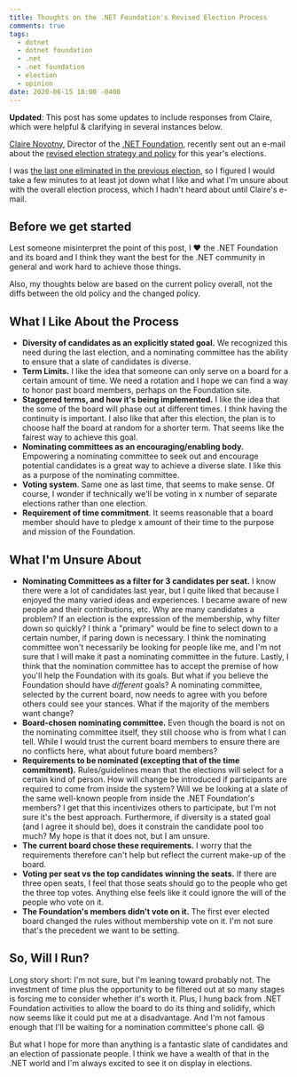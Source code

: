 ```yaml
---
title: Thoughts on the .NET Foundation's Revised Election Process
comments: true
tags:
  - dotnet
  - dotnet foundation
  - .net
  - .net foundation
  - election
  - opinion
date: 2020-06-15 18:00 -0400
---
```


**Updated**: This post has some updates to include responses from Claire, which were helpful & clarifying in several instances below.

[Claire Novotny](https://twitter.com/clairernovotny), Director of the [.NET Foundation](https://dotnetfoundation.org/), recently sent out an e-mail about the [revised election strategy and policy](https://dotnetfoundation.org/about/election/policy) for this year's elections.

I was [the last one eliminated in the previous election](https://seankilleen.com/2019/05/that-time-almost-became-dotnet-fdn-board-member/), so I figured I would take a few minutes to at least jot down what I like and what I'm unsure about with the overall election process, which I hadn't heard about until Claire's e-mail.

## Before we get started

Lest someone misinterpret the point of this post, I :heart: the .NET Foundation and its board and I think they want the best for the .NET community in general and work hard to achieve those things.

Also, my thoughts below are based on the current policy overall, not the diffs between the old policy and the changed policy.

## What I Like About the Process

* **Diversity of candidates as an explicitly stated goal.** We recognized this need during the last election, and a nominating committee has the ability to ensure that a slate of candidates is diverse.
* **Term Limits.** I like the idea that someone can only serve on a board for a certain amount of time. We need a rotation and I hope we can find a way to honor past board members, perhaps on the Foundation site.
* **Staggered terms, and how it's being implemented.** I like the idea that the some of the board will phase out at different times. I think having the continuity is important. I also like that after this election, the plan is to choose half the board at random for a shorter term. That seems like the fairest way to achieve this goal.
* **Nominating committees as an encouraging/enabling body.** Empowering a nominating committee to seek out and encourage potential candidates is a great way to achieve a diverse slate. I like this as a purpose of the nominating committee.
* **Voting system**. Same one as last time, that seems to make sense. Of course, I wonder if technically we'll be voting in x number of separate elections rather than one election. 
* **Requirement of time commitment**. It seems reasonable that a board member should have to pledge x amount of their time to the purpose and mission of the Foundation.

## What I'm Unsure About

* **Nominating Committees as a filter for 3 candidates per seat.** I know there were a lot of candidates last year, but I quite liked that because I enjoyed the many varied ideas and experiences. I became aware of new people and their contributions, etc. Why are many candidates a problem? If an election is the expression of the membership, why filter down so quickly? I think a "primary" would be fine to select down to a certain number, if paring down is necessary. I think the nominating committee won't necessarily be looking for people like me, and I'm not sure that I will make it past a nominating committee in the future. Lastly, I think that the nomination committee has to accept the premise of how you'll help the Foundation with its goals. But what if you believe the Foundation should have _different_ goals? A nominating committee, selected by the current board, now needs to agree with you before others could see your stances. What if the majority of the members want change? 
* **Board-chosen nominating committee.** Even though the board is not on the nominating committee itself, they still choose who is from what I can tell. While I would trust the current board members to ensure there are no conflicts here, what about future board members? 
* **Requirements to be nominated (excepting that of the time commitment).** Rules/guidelines mean that the elections will select for a certain kind of person. How will change be introduced if participants are required to come from inside the system? Will we be looking at a slate of the same well-known people from inside the .NET Foundation's members? I get that this incentivizes others to participate, but I'm not sure it's the best approach. Furthermore, if diversity is a stated goal (and I agree it should be), does it constrain the candidate pool too much? My hope is that it does not, but I am unsure. 
* **The current board chose these requirements.** I worry that the requirements therefore can't help but reflect the current make-up of the board. 
* **Voting per seat vs the top candidates winning the seats.** If there are three open seats, I feel that those seats should go to the people who get the three top votes. Anything else feels like it could ignore the will of the people who vote on it.
* **The Foundation's members didn't vote on it.** The first ever elected board changed the rules without membership vote on it. I'm not sure that's the precedent we want to be setting.

## So, Will I Run?

Long story short: I'm not sure, but I'm leaning toward probably not. The investment of time plus the opportunity to be filtered out at so many stages is forcing me to consider whether it's worth it. Plus, I hung back from .NET Foundation activities to allow the board to do its thing and solidify, which now seems like it could put me at a disadvantage. And I'm not famous enough that I'll be waiting for a nomination committee's phone call. :laughing: 

But what I hope for more than anything is a fantastic slate of candidates and an election of passionate people. I think we have a wealth of that in the .NET world and I'm always excited to see it on display in elections. 
